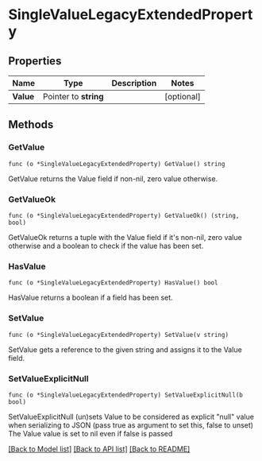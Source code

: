 # SingleValueLegacyExtendedProperty

## Properties

Name | Type | Description | Notes
------------ | ------------- | ------------- | -------------
**Value** | Pointer to **string** |  | [optional] 

## Methods

### GetValue

`func (o *SingleValueLegacyExtendedProperty) GetValue() string`

GetValue returns the Value field if non-nil, zero value otherwise.

### GetValueOk

`func (o *SingleValueLegacyExtendedProperty) GetValueOk() (string, bool)`

GetValueOk returns a tuple with the Value field if it's non-nil, zero value otherwise
and a boolean to check if the value has been set.

### HasValue

`func (o *SingleValueLegacyExtendedProperty) HasValue() bool`

HasValue returns a boolean if a field has been set.

### SetValue

`func (o *SingleValueLegacyExtendedProperty) SetValue(v string)`

SetValue gets a reference to the given string and assigns it to the Value field.

### SetValueExplicitNull

`func (o *SingleValueLegacyExtendedProperty) SetValueExplicitNull(b bool)`

SetValueExplicitNull (un)sets Value to be considered as explicit "null" value
when serializing to JSON (pass true as argument to set this, false to unset)
The Value value is set to nil even if false is passed

[[Back to Model list]](../README.md#documentation-for-models) [[Back to API list]](../README.md#documentation-for-api-endpoints) [[Back to README]](../README.md)


